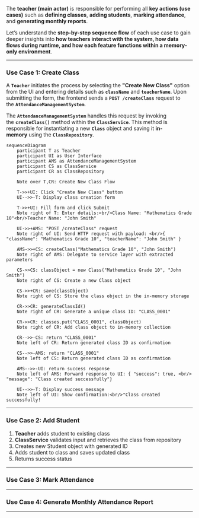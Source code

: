 
The **teacher (main actor)** is responsible for performing all **key actions (use cases)** such as **defining classes**, **adding students**, **marking attendance**, and **generating monthly reports**.

Let’s understand the **step-by-step sequence flow** of each use case to gain deeper insights into **how teachers interact with the system, how data flows during runtime, and how each feature functions within a memory-only environment**.

---
### Use Case 1: Create Class

A **`Teacher`** initiates the process by selecting the **"Create New Class"** option from the UI and entering details such as **`className`** and **`teacherName`**. Upon submitting the form, the frontend sends a **`POST /createClass`** request to the **`AttendanceManagementSystem`**.

The **`AttendanceManagementSystem`** handles this request by invoking the **`createClass()`** method within the **`ClassService`**. This method is responsible for instantiating a new **`Class`** object and saving it **in-memory** using the **`ClassRepository`**.

```mermaid
sequenceDiagram
	participant T as Teacher
	participant UI as User Interface
	participant AMS as AttendanceManagementSystem
	participant CS as ClassService
	participant CR as ClassRepository

	Note over T,CR: Create New Class Flow

	T->>+UI: Click "Create New Class" button
	UI-->>-T: Display class creation form

	T->>+UI: Fill form and click Submit
	Note right of T: Enter details:<br/>Class Name: "Mathematics Grade 10"<br/>Teacher Name: "John Smith"
  
	UI->>+AMS: "POST /createClass" request
	Note right of UI: Send HTTP request with payload: <br/>{ "className": "Mathematics Grade 10", "teacherName": "John Smith" }

	AMS->>+CS: createClass("Mathematics Grade 10", "John Smith")
	Note right of AMS: Delegate to service layer with extracted parameters

	CS->>CS: classObject = new Class("Mathematics Grade 10", "John Smith")
	Note right of CS: Create a new Class object

	CS->>+CR: save(classObject)
	Note right of CS: Store the class object in the in-memory storage

	CR->>CR: generateClassId()
	Note right of CR: Generate a unique class ID: "CLASS_0001"
	
	CR->>CR: classes.put("CLASS_0001", classObject)
	Note right of CR: Add class object to in-memory collection

	CR-->>-CS: return "CLASS_0001"
	Note left of CR: Return generated class ID as confirmation

	CS-->>-AMS: return "CLASS_0001"
	Note left of CS: Return generated class ID as confirmation

	AMS-->>-UI: return success response
	Note left of AMS: Forward response to UI: { "success": true, <br/> "message": "Class created successfully"}

	UI-->>-T: Display success message
	Note left of UI: Show confirmation:<br/>"Class created successfully!
```

---
### Use Case 2: Add Student

1. **Teacher** adds student to existing class
2. **ClassService** validates input and retrieves the class from repository
3. Creates new Student object with generated ID
4. Adds student to class and saves updated class
5. Returns success status



---
### Use Case 3: Mark Attendance



---
### Use Case 4: Generate Monthly Attendance Report


---
